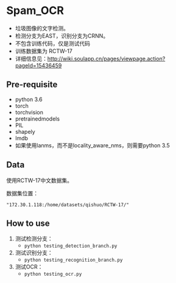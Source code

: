 # Spam_OCR

* 垃圾图像的文字检测。
* 检测分支为EAST，识别分支为CRNN。
* 不包含训练代码，仅是测试代码
* 训练数据集为 RCTW-17
* 详细信息见：http://wiki.soulapp.cn/pages/viewpage.action?pageId=15436459

## Pre-requisite

* python 3.6
* torch
* torchvision
* pretrainedmodels
* PIL
* shapely
* lmdb
* 如果使用lanms，而不是locality_aware_nms，则需要python 3.5

## Data

使用RCTW-17中文数据集。

数据集位置：
    
    "172.30.1.118:/home/datasets/qishuo/RCTW-17/"


## How to use

1. 测试检测分支：
    * `python testing_detection_branch.py`
2. 测试识别分支：
    * `python testing_recognition_branch.py`
3. 测试OCR：
    * `python testing_ocr.py`  
